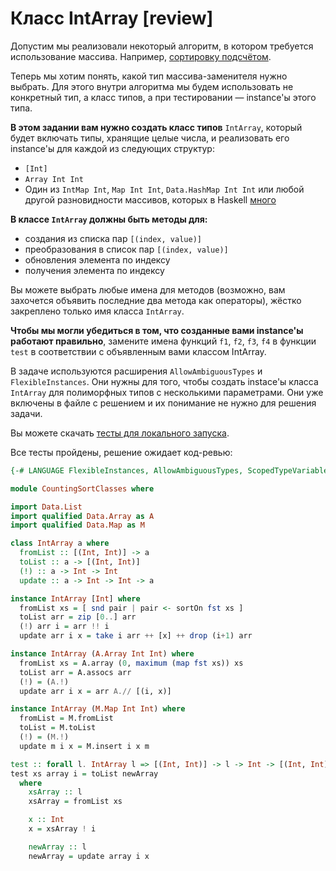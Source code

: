 # Класс IntArray [review]

Допустим мы реализовали некоторый алгоритм, в котором требуется использование массива. Например, [сортировку подсчётом](https://neerc.ifmo.ru/wiki/index.php?title=%D0%A1%D0%BE%D1%80%D1%82%D0%B8%D1%80%D0%BE%D0%B2%D0%BA%D0%B0_%D0%BF%D0%BE%D0%B4%D1%81%D1%87%D1%91%D1%82%D0%BE%D0%BC).

Теперь мы хотим понять, какой тип массива-заменителя нужно выбрать. Для этого внутри алгоритма мы будем использовать не конкретный тип, а класс типов, а при тестировании — instance'ы этого типа.

**В этом задании вам нужно создать класс типов** `IntArray`, который будет включать типы, хранящие целые числа, и реализовать его instance'ы для каждой из следующих структур:
- `[Int]`
- `Array Int Int`
- Один из `IntMap Int`, `Map Int Int`, `Data.HashMap Int Int` или любой другой разновидности массивов, которых в Haskell [много](wiki.haskell.org/Arrays)

**В классе `IntArray` должны быть методы для:**
- создания из списка пар `[(index, value)]`
- преобразования в список пар `[(index, value)]`
- обновления элемента по индексу
- получения элемента по индексу

Вы можете выбрать любые имена для методов (возможно, вам захочется объявить последние два метода как операторы), жёстко закреплено только имя класса `IntArray`.

**Чтобы мы могли убедиться в том, что созданные вами instance'ы работают правильно**, замените имена функций `f1`, `f2`, `f3`, `f4` в функции `test` в соответствии с объявленным вами классом IntArray.

В задаче используются расширения `AllowAmbiguousTypes` и `FlexibleInstances`. Они нужны для того, чтобы создать instace'ы класса `IntArray` для полиморфных типов с несколькими параметрами. Они уже включены в файле с решением и их понимание не нужно для решения задачи.

Вы можете скачать [тесты для локального запуска](CountingSortClasses.zip).


Все тесты пройдены, решение ожидает код-ревью:
```hs
{-# LANGUAGE FlexibleInstances, AllowAmbiguousTypes, ScopedTypeVariables #-}

module CountingSortClasses where

import Data.List
import qualified Data.Array as A
import qualified Data.Map as M

class IntArray a where
  fromList :: [(Int, Int)] -> a
  toList :: a -> [(Int, Int)]
  (!) :: a -> Int -> Int
  update :: a -> Int -> Int -> a

instance IntArray [Int] where
  fromList xs = [ snd pair | pair <- sortOn fst xs ]
  toList arr = zip [0..] arr
  (!) arr i = arr !! i
  update arr i x = take i arr ++ [x] ++ drop (i+1) arr

instance IntArray (A.Array Int Int) where
  fromList xs = A.array (0, maximum (map fst xs)) xs
  toList arr = A.assocs arr
  (!) = (A.!)
  update arr i x = arr A.// [(i, x)]

instance IntArray (M.Map Int Int) where
  fromList = M.fromList
  toList = M.toList
  (!) = (M.!)
  update m i x = M.insert i x m

test :: forall l. IntArray l => [(Int, Int)] -> l -> Int -> [(Int, Int)]
test xs array i = toList newArray
  where
    xsArray :: l
    xsArray = fromList xs

    x :: Int
    x = xsArray ! i

    newArray :: l
    newArray = update array i x
```
